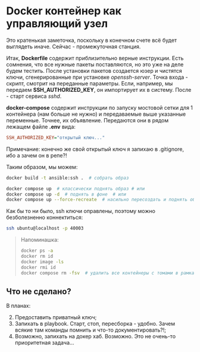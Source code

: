 # Docker контейнер как управляющий узел

Это кратенькая заметочка, поскольку в конечном счете всё будет выглядеть иначе. Сейчас - промежуточная станция.

Итак, **Dockerfile** содержит приблизительно верные инструкции. Есть сомнения, что все нужные пакеты поставляются, но это уже на деле будем тестить. После установки пакетов создается юзер и чистятся ключи, сгенерированные при установке *openssh-server*. Точка входа - скрипт, смотрит на переданные параметры. Если, например, мы передаем  **SSH_AUTHORIZED_KEY**, он импортирует их в систему. После - старт сервиса *sshd*. 

**docker-compose** содержит инструкции по запуску мостовой сетки для 1 контейнера (нам больше не нужно) и передаваемые выше указанные переменные. Точнее, их объявление. Передаются они в рядом лежащем файле **.env** вида:

```ini
SSH_AUTHORIZED_KEY="открытый ключ..."
```

Примечание: конечно же свой открытый ключ я запихаю в .gitignore, ибо а зачем он в репе?!

Таким образом, мы можем:

```bash
docker build -t ansible:ssh .  # собрать образ

docker compose up  # классически поднять образ # или
docker compose up -d  # поднять в фоне  # или
docker compose up --force-recreate  # насильно пересоздать и поднять образ
```

Как бы то ни было, ssh ключи оправлены, поэтому можно безболезненно коннектиться:

```bash
ssh ubuntu@localhost -p 40003
```

> Напоминашка:
>
> ```bash
> docker ps -a
> docker rm id
> docker image -ls
> docker rmi id
> docker compose rm -fsv  # удалить все контейнеры с томами в рамках compose
> ```

## Что не сделано?

В планах:

2. Предоставить приватный ключ;
3. Запихать в playbook. Старт, стоп, пересборка - удобно. Зачем всякие там команды помнить и что-то документировать?!;
4. Возможно, запихать на докер хаб. Возможно. Это не очень-то приоритетная задача...